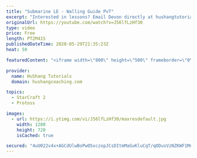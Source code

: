 ```yaml
---
title: "Submarine LE - Walling Guide PvT"
excerpt: "Interested in lessons? Email Devon directly at hushangtutorials@outlook.com ------------------------------------------------------------------------------------------------------- Want to support HuShang Tutorials directly? Patreon is a website where you can contribute a monthly donation that will help"
originalUrl: https://youtube.com/watch?v=J56lfLzHf30
type: video
price: Free
length: PT2M41S
publishedDateTime: 2020-05-29T21:35:23Z
heat: 50

featuredContent: "<iframe width=\"800\" height=\"500\" frameborder=\"0\" src=\"https://www.youtube.com/embed/J56lfLzHf30\" allow=\"accelerometer; autoplay; encrypted-media; gyroscope; picture-in-picture\" allowfullscreen></iframe>"

provider:
  name: HuShang Tutorials
  domain: hushangcoaching.com

topics:
  - StarCraft 2
  - Protoss

images:
  - url: https://i.ytimg.com/vi/J56lfLzHf30/maxresdefault.jpg
    width: 1280
    height: 720
    isCached: true

secured: "4uU022v4x+AGCdUlwBoPwO5xczopJCsDItmMaGuKluCqT/qODusVzNZKWF1MncQuC7ki2O0rO3i3argPZPGpE6nwJ05ADk5Tjf9vx6LEfjBuC/6kZB5oFbyMJBamK/FfLFg/MPM+IA5N0HaocAs6Sr5idQR80y3YXoQH9VWcjeGvcfiOZdPnpKk08A2zd6j+GkEBwD5H3bOfK18BUUcoPM2VJHFKyQJvFQRMHoa4tppPYSyIUXVMCn3RTIlbgcO805nW3h2Y7lSfRLhZn+TC0MHh35oq7oHM0ofy20fdGpH/l1BDkiguXKZROcrSv73RA5+6+vxOdKtyMkd5KESnBqVogeUM0G9iYs7TW0sfk82wQUZsb1HfFyORS0VtneQA3DbDumeg4xwfBm94Mf8It/m4kU0mZEVdCLW4/UeSr04=;jnczj1N3QbX95Ag6nUdfKQ=="
---
```


